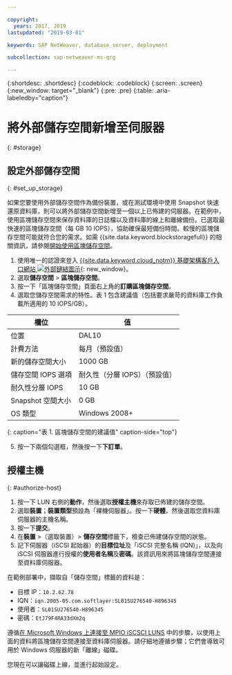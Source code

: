 ```yaml
---

copyright:
  years: 2017, 2019
lastupdated: "2019-03-01"

keywords: SAP NetWeaver, database server, deployment

subcollection: sap-netweaver-ms-qrg

---
```


{:shortdesc: .shortdesc}
{:codeblock: .codeblock}
{:screen: .screen}
{:new_window: target="_blank"}
{:pre: .pre}
{:table: .aria-labeledby="caption"}

# 將外部儲存空間新增至伺服器
{: #storage}

## 設定外部儲存空間
{: #set_up_storage}

如果您要使用外部儲存空間作為備份裝置，或在測試環境中使用 Snapshot 快速還原資料庫，則可以將外部儲存空間新增至一個以上已佈建的伺服器。在範例中，使用區塊儲存空間來保存資料庫的日誌檔以及資料庫的線上和離線備份。已選取最快速的區塊儲存空間（每 GB 10 IOPS），協助確保最短備份時間。較慢的區塊儲存空間可能就符合您的需求。如需 {{site.data.keyword.blockstoragefull}} 的相關資訊，請參閱[開始使用區塊儲存空間](/docs/infrastructure/BlockStorage?topic=BlockStorage-GettingStarted)。

1. 使用唯一的認證來登入 [{{site.data.keyword.cloud_notm}} 基礎架構客戶入口網站 ![外部鏈結圖示](../icons/launch-glyph.svg "外部鏈結圖示")](https://control.softlayer.com/){: new_window}。
2. 選取**儲存空間** > **區塊儲存空間**。
3. 按一下「區塊儲存空間」頁面右上角的**訂購區塊儲存空間**。
4. 選取您儲存空間需求的特性。表 1 包含建議值（包括要求嚴苛的資料庫工作負載所適用的 10 IOPS/GB）。

|欄位                |值                                           |
| -------------------------------- | ------------------------------------------------- |
|位置                              |DAL10                                             |
|計費方法                          |每月（預設值）                                    |
|新的儲存空間大小                  |1000 GB                                           |
|儲存空間 IOPS 選項              |耐久性（分層 IOPS）（預設值）|
|耐久性分層 IOPS             | 10 GB                                             |
|Snapshot 空間大小               |0 GB                                              |
|OS 類型| Windows 2008+                                     |
{: caption="表 1. 區塊儲存空間的建議值" caption-side="top"}

5. 按一下兩個勾選框，然後按一下**下訂單**。

## 授權主機
{: #authorize-host}

1. 按一下 LUN 右側的**動作**，然後選取**授權主機**來存取已佈建的儲存空間。
2. 選取**裝置**；**裝置類型**預設為「裸機伺服器」。按一下**硬體**，然後選取您資料庫伺服器的主機名稱。
3. 按一下**提交**。
4. 在**裝置** >（選取裝置）> **儲存空間**標籤下，檢查已佈建儲存空間的狀態。
5. 記下伺服器（iSCSI 起始器）的**目標位址**及「iSCSI 完整名稱 (IQN)」，以及向 iSCSI 伺服器進行授權的**使用者名稱**及**密碼**。該資訊用來將區塊儲存空間連接至資料庫伺服器。

在範例部署中，擷取自「儲存空間」標籤的資料是：
   * 目標 IP：`10.2.62.78`
   * IQN：`iqn.2005-05.com.softlayer:SL01SU276540-H896345`
   * 使用者：`SL01SU276540-H896345`
   * 密碼：`EtJ79F4RA33dXm2q`

遵循[在 Microsoft Windows 上連接至 MPIO iSCSCI LUNS](/docs/infrastructure/BlockStorage?topic=BlockStorage-mountingWindows#mountingWindows) 中的步驟，以使用上面的資料將區塊儲存空間連接至資料庫伺服器。請仔細地遵循步驟；它們會導致可用於 Windows 伺服器的新「離線」磁碟。

您現在可以讓磁碟上線，並進行起始設定。
